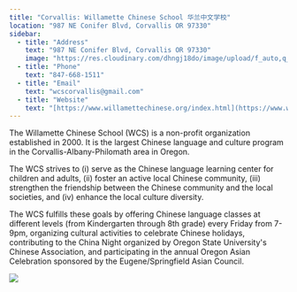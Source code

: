 ```yaml
---
title: "Corvallis: Willamette Chinese School 华兰中文学校"
location: "987 NE Conifer Blvd, Corvallis OR 97330"
sidebar:
  - title: "Address"
    text: "987 NE Conifer Blvd, Corvallis OR 97330"
    image: "https://res.cloudinary.com/dhngj18do/image/upload/f_auto,q_auto/v1/images/activities/wcslogo_ky0kazlkifjzhk4peggo"
  - title: "Phone"
    text: "847-668-1511"
  - title: "Email"
    text: "wcscorvallis@gmail.com"
  - title: "Website"
    text: "[https://www.willamettechinese.org/index.html](https://www.willamettechinese.org/index.html)"
---
```


The Willamette Chinese School (WCS) is a non-profit organization established in 2000. It is the largest Chinese language and culture program in the Corvallis-Albany-Philomath area in Oregon.

The WCS strives to (i) serve as the Chinese language learning center for children and adults, (ii) foster an active local Chinese community, (iii) strengthen the friendship between the Chinese community and the local societies, and (iv) enhance the local culture diversity.

The WCS fulfills these goals by offering Chinese language classes at different levels (from Kindergarten through 8th grade) every Friday from 7-9pm, organizing cultural activities to celebrate Chinese holidays, contributing to the China Night organized by Oregon State University's Chinese Association, and participating in the annual Oregon Asian Celebration sponsored by the Eugene/Springfield Asian Council.

![](https://res.cloudinary.com/dhngj18do/image/upload/f_auto,q_auto/v1/images/activities/wcs_quqdi7j71uciafq0ms6x)
